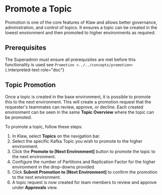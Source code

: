 # Promote a Topic

Promotion is one of the core features of Klaw and allows better
governance, administration, and control of topics. It ensures a topic
can be created in the lowest environment and then promoted to higher
environments as required.

## Prerequisites

The Superadmin must ensure all prerequisites are met before this
functionality is used see
`Promotion <../../concepts/promotion>`{.interpreted-text role="doc"}

## Topic Promotion

Once a topic is created in the base environment, it is possible to
promote this to the next environment. This will create a promotion
request that the requester\'s teammates can review, approve, or decline.
Each created environment can be seen in the same **Topic Overview**
where the topic can be promoted.

To promote a topic, follow these steps:

1.  In Klaw, select **Topics** on the navigation bar.
2.  Select the specific Kafka Topic you wish to promote to the higher
    environment.
3.  Click the **Promote to \[Next Environment\]** button to promote the
    topic to the next environment.
4.  Configure the number of Partitions and Replication Factor for the
    higher environment in the drop-downs provided.
5.  Click **Submit Promotion to \[Next Environment\]** to confirm the
    promotion to the next environment.
6.  A topic request is now created for team members to review and
    approve under **Approvals** view.
